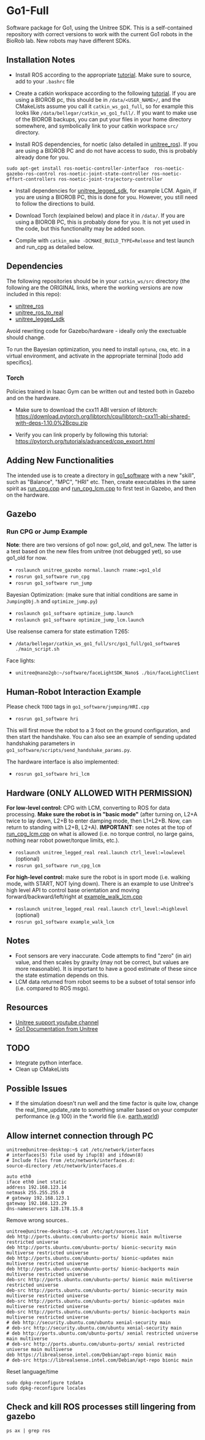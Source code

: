 # Go1-Full

Software package for Go1, using the Unitree SDK. This is a self-contained repository with correct versions to work with the current Go1 robots in the BioRob lab. New robots may have different SDKs. 

## Installation Notes

* Install ROS according to the appropriate [tutorial](http://wiki.ros.org/noetic/Installation/Ubuntu).
Make sure to source, add to your `.bashrc` file

* Create a catkin workspace according to the following [tutorial](http://wiki.ros.org/ROS/Tutorials/InstallingandConfiguringROSEnvironment). If you are using a BIOROB pc, this should be in `/data/<USER_NAME>/`, and the CMakeLists assume you call it `catkin_ws_go1_full`, so for example this looks like `/data/bellegar/catkin_ws_go1_full/`. If you want to make use of the BIOROB backups, you can put your files in your home directory somewhere, and symbolically link to your catkin workspace `src/` directory.  

* Install ROS dependencies, for noetic (also detailed in [unitree_ros](/unitree_ros)). If you are using a BIOROB PC and do not have access to sudo, this is probably already done for you.
```
sudo apt-get install ros-noetic-controller-interface  ros-noetic-gazebo-ros-control ros-noetic-joint-state-controller ros-noetic-effort-controllers ros-noetic-joint-trajectory-controller
```

* Install dependencies for [unitree_legged_sdk](/unitree_legged_sdk), for example LCM. Again, if you are using a BIOROB PC, this is done for you. However, you still need to follow the directions to build. 

* Download Torch (explained below) and place it in `/data/`. If you are using a BIOROB PC, this is probably done for you. It is not yet used in the code, but this functionality may be added soon. 

* Compile with `catkin_make -DCMAKE_BUILD_TYPE=Release` and test launch and run_cpg as detailed below.


## Dependencies
The following repositories should be in your `catkin_ws/src` directory (the following are the ORIGINAL links, where the working versions are now included in this repo): 
* [unitree_ros](https://github.com/unitreerobotics/unitree_ros) 
* [unitree_ros_to_real](https://github.com/unitreerobotics/unitree_ros_to_real)
* [unitree_legged_sdk](https://github.com/unitreerobotics/unitree_legged_sdk)

Avoid rewriting code for Gazebo/hardware - ideally only the exectuable should change. 

To run the Bayesian optimization, you need to install `optuna`, `cma`, etc. in a virtual environment, and activate in the appropriate terminal [todo add specifics].

### Torch
Policies trained in Isaac Gym can be written out and tested both in Gazebo and on the hardware. 

* Make sure to download the cxx11 ABI version of libtorch:
https://download.pytorch.org/libtorch/cpu/libtorch-cxx11-abi-shared-with-deps-1.10.0%2Bcpu.zip

* Verify you can link properly by following this tutorial:
https://pytorch.org/tutorials/advanced/cpp_export.html

## Adding New Functionalities

The intended use is to create a directory in [go1_software](/go1_software) with a new "skill", such as "Balance", "MPC", "HRI" etc. Then, create executables in the same spirit as [run_cpg.cpp](/go1_software/src/exe/run_cpg.cpp) and [run_cpg_lcm.cpp](/go1_software/src/exe/run_cpg_lcm.cpp) to first test in Gazebo, and then on the hardware.


## Gazebo

### Run CPG or Jump Example

**Note**: there are two versions of go1 now: go1_old, and go1_new. The latter is a test based on the new files from unitree (not debugged yet), so use go1_old for now. 

* `roslaunch unitree_gazebo normal.launch rname:=go1_old`
* `rosrun go1_software run_cpg`
* `rosrun go1_software run_jump`

Bayesian Optimization: (make sure that initial conditions are same in `JumpingObj.h` and `optimize_jump.py`)
* `roslaunch go1_software optimize_jump.launch`
* `roslaunch go1_software optimize_jump_lcm.launch`

Use realsense camera for state estimation T265:
* `/data/bellegar/catkin_ws_go1_full/src/go1_full/go1_software$ ./main_script.sh`

Face lights:
* `unitree@nano2gb:~/software/faceLightSDK_Nano$ ./bin/faceLightClient`


## Human-Robot Interaction Example

Please check `TODO` tags in `go1_software/jumping/HRI.cpp`

* `rosrun go1_software hri`

This will first move the robot to a 3 foot on the ground configuration, and then start the handshake. You can also see an example of sending updated handshaking parameters in `go1_software/scripts/send_handshake_params.py`. 

The hardware interface is also implemented:

* `rosrun go1_software hri_lcm`


## Hardware (ONLY ALLOWED WITH PERMISSION)

**For low-level control:** CPG with LCM, converting to ROS for data processing. **Make sure the robot is in "basic mode"** (after turning on, L2+A twice to lay down, L2+B to enter damping mode, then L1+L2+B. Now, can return to standing with L2+B, L2+A). **IMPORTANT**: see notes at the top of [run_cpg_lcm.cpp](/go1_software/src/exe/run_cpg_lcm.cpp) on what is allowed (i.e. no torque control, no large gains, nothing near robot power/torque limits, etc.).

* `roslaunch unitree_legged_real real.launch ctrl_level:=lowlevel` (optional)
* `rosrun go1_software run_cpg_lcm`

**For high-level control:** make sure the robot is in sport mode (i.e. walking mode, with START, NOT lying down). There is an example to use Unitree's high level API to control base orientation and moving forward/backward/left/right at [example_walk_lcm.cpp](/go1_software/src/exe/example_walk_lcm.cpp)

* `roslaunch unitree_legged_real real.launch ctrl_level:=highlevel` (optional)
* `rosrun go1_software example_walk_lcm`

## Notes

* Foot sensors are very inaccurate. Code attempts to find "zero" (in air) value, and then scales by gravity (may not be correct, but values are more reasonable). It is important to have a good estimate of these since the state estimation depends on this. 
* LCM data returned from robot seems to be a subset of total sensor info (i.e. compared to ROS msgs). 

## Resources

* [Unitree support youtube channel](https://www.youtube.com/channel/UCUyDbokbR3MhWo-GR1ansBQ?app=desktop)
* [Go1 Documentation from Unitree](https://drive.google.com/drive/u/2/folders/1QWYfP1b7W4IWBd1JxT-wUMzFepR2F7u9)


## TODO

* Integrate python interface.
* Clean up CMakeLists

## Possible Issues

* If the simulation doesn't run well and the time factor is quite low, change the real_time_update_rate to something smaller based on your computer performance (e.g 100) in the *.world file (i.e. [earth.world](/unitree_ros/unitree_gazebo/worlds/earth.world))

## Allow internet connection through PC

```
unitree@unitree-desktop:~$ cat /etc/network/interfaces
# interfaces(5) file used by ifup(8) and ifdown(8)
# Include files from /etc/network/interfaces.d:
source-directory /etc/network/interfaces.d
 
auto eth0
iface eth0 inet static
address 192.168.123.14
netmask 255.255.255.0
# gateway 192.168.123.1
gateway 192.168.123.29
dns-nameservers 128.178.15.8
```

Remove wrong sources..
``` 
unitree@unitree-desktop:~$ cat /etc/apt/sources.list
deb http://ports.ubuntu.com/ubuntu-ports/ bionic main multiverse restricted universe
deb http://ports.ubuntu.com/ubuntu-ports/ bionic-security main multiverse restricted universe
deb http://ports.ubuntu.com/ubuntu-ports/ bionic-updates main multiverse restricted universe
deb http://ports.ubuntu.com/ubuntu-ports/ bionic-backports main multiverse restricted universe
deb-src http://ports.ubuntu.com/ubuntu-ports/ bionic main multiverse restricted universe
deb-src http://ports.ubuntu.com/ubuntu-ports/ bionic-security main multiverse restricted universe
deb-src http://ports.ubuntu.com/ubuntu-ports/ bionic-updates main multiverse restricted universe
deb-src http://ports.ubuntu.com/ubuntu-ports/ bionic-backports main multiverse restricted universe
# deb http://security.ubuntu.com/ubuntu xenial-security main
# deb-src http://security.ubuntu.com/ubuntu xenial-security main
# deb http://ports.ubuntu.com/ubuntu-ports/ xenial restricted universe main multiverse
# deb-src http://ports.ubuntu.com/ubuntu-ports/ xenial restricted universe main multiverse
deb https://librealsense.intel.com/Debian/apt-repo bionic main
# deb-src https://librealsense.intel.com/Debian/apt-repo bionic main

```

Reset language/time
```
sudo dpkg-reconfigure tzdata
sudo dpkg-reconfigure locales

```


## Check and kill ROS processes still lingering from gazebo

`ps ax | grep ros` 